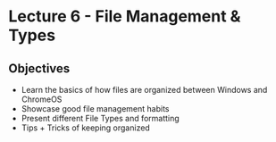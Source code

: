# Lecture 6 - File Management & Types

## Objectives

+ Learn the basics of how files are organized between Windows and ChromeOS
+ Showcase good file management habits
+ Present different File Types and formatting
+ Tips + Tricks of keeping organized
